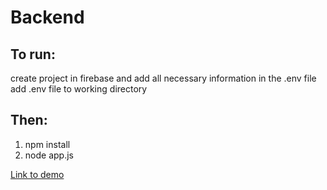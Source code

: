 # Backend
## To run: <br>
create project in firebase and add all necessary information in the .env file
add .env file to working directory <br>

## Then:
1. npm install
2. node app.js

[Link to demo](<https://sharp-jones-648332.netlify.app/>)